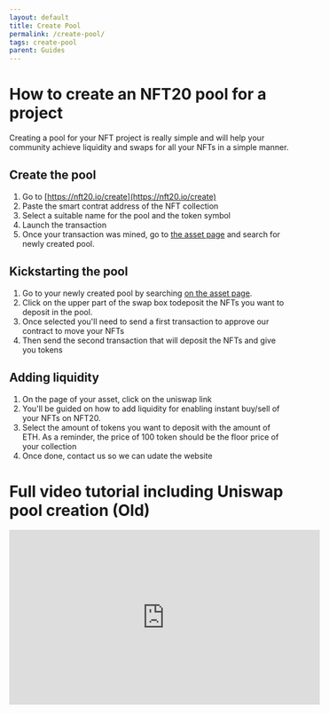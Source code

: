 ```yaml
---
layout: default
title: Create Pool
permalink: /create-pool/
tags: create-pool
parent: Guides
---
```


# How to create an NFT20 pool for a project

Creating a pool for your NFT project is really simple and will help your community achieve liquidity and swaps for all your NFTs in a simple manner.

## Create the pool

1. Go to [https://nft20.io/create](https://nft20.io/create)
2. Paste the smart contrat address of the NFT collection
3. Select a suitable name for the pool and the token symbol
4. Launch the transaction
5. Once your transaction was mined, go to [the asset page](https://nft20.io/assets) and search for newly created pool.

## Kickstarting the pool

1. Go to your newly created pool by searching [on the asset page](https://nft20.io/assets).
2. Click on the upper part of the swap box todeposit the NFTs you want to deposit in the pool.
3. Once selected you'll need to send a first transaction to approve our contract to move your NFTs
4. Then send the second transaction that will deposit the NFTs and give you tokens

## Adding liquidity

1. On the page of your asset, click on the uniswap link
2. You'll be guided on how to add liquidity for enabling instant buy/sell of your NFTs on NFT20.
3. Select the amount of tokens you want to deposit with the amount of ETH. As a reminder, the price of 100 token should be the floor price of your collection
4. Once done, contact us so we can udate the website




# Full video tutorial including Uniswap pool creation (Old)

<iframe width="560" height="315" src="https://www.youtube.com/embed/Wggo0wdejdE" title="YouTube video player" frameborder="0" allow="accelerometer; autoplay; clipboard-write; encrypted-media; gyroscope; picture-in-picture" allowfullscreen></iframe>
